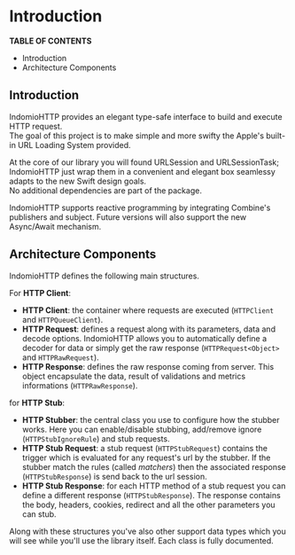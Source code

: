 # Introduction

**TABLE OF CONTENTS**

- Introduction
- Architecture Components

## Introduction

IndomioHTTP provides an elegant type-safe interface to build and execute HTTP request.  
The goal of this project is to make simple and more swifty the Apple's built-in URL Loading System provided.  

At the core of our library you will found URLSession and URLSessionTask; IndomioHTTP just wrap them in a convenient and elegant box seamlessy adapts to the new Swift design goals.  
No additional dependencies are part of the package.

IndomioHTTP supports reactive programming by integrating Combine's publishers and subject. Future versions will also support the new Async/Await mechanism.

## Architecture Components

IndomioHTTP defines the following main structures.

For **HTTP Client**:

- **HTTP Client**: the container where requests are executed (`HTTPClient` and `HTTPQueueClient`).
- **HTTP Request**: defines a request along with its parameters, data and decode options. IndomioHTTP allows you to automatically define a decoder for data or simply get the raw response (`HTTPRequest<Object>` and `HTTPRawRequest`).
- **HTTP Response**: defines the raw response coming from server. This object encapsulate the data, result of validations and metrics informations (`HTTPRawResponse`).

for **HTTP Stub**:

- **HTTP Stubber**: the central class you use to configure how the stubber works. Here you can enable/disable stubbing, add/remove ignore (`HTTPStubIgnoreRule`) and stub requests.
- **HTTP Stub Request**: a stub request (`HTTPStubRequest`) contains the trigger which is evaluated for any request's url by the stubber. If the stubber match the rules (called *matchers*) then the associated response (`HTTPStubResponse`) is send back to the url session.
- **HTTP Stub Response**: for each HTTP method of a stub request you can define a different response (`HTTPStubResponse`). The response contains the body, headers, cookies, redirect and all the other parameters you can stub.

Along with these structures you've also other support data types which you will see while you'll use the library itself. Each class is fully documented.
